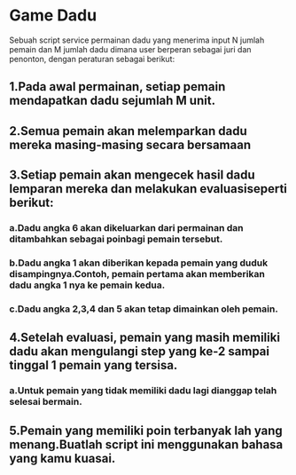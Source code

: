 # Game Dadu
Sebuah script service permainan dadu yang menerima input N jumlah pemain dan M jumlah dadu dimana user berperan sebagai juri dan penonton, 
dengan peraturan sebagai berikut:
## 1.Pada awal permainan, setiap pemain mendapatkan dadu sejumlah M unit.
## 2.Semua pemain akan melemparkan dadu mereka masing-masing secara bersamaan
## 3.Setiap pemain akan mengecek hasil dadu lemparan mereka dan melakukan evaluasiseperti berikut:
### a.Dadu angka 6 akan dikeluarkan dari permainan dan ditambahkan sebagai poinbagi pemain tersebut.
### b.Dadu angka 1 akan diberikan kepada pemain yang duduk disampingnya.Contoh, pemain pertama akan memberikan dadu angka 1 nya ke pemain kedua.
### c.Dadu angka 2,3,4 dan 5 akan tetap dimainkan oleh pemain.
## 4.Setelah evaluasi, pemain yang masih memiliki dadu akan mengulangi step yang ke-2 sampai tinggal 1 pemain yang tersisa.
### a.Untuk pemain yang tidak memiliki dadu lagi dianggap telah selesai bermain.
## 5.Pemain yang memiliki poin terbanyak lah yang menang.Buatlah script ini menggunakan bahasa yang kamu kuasai.
